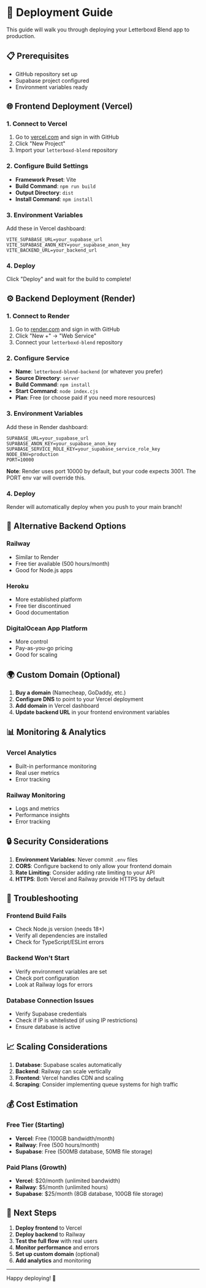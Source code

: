 # 🚀 Deployment Guide

This guide will walk you through deploying your Letterboxd Blend app to production.

## 📋 Prerequisites

- GitHub repository set up
- Supabase project configured
- Environment variables ready

## 🌐 Frontend Deployment (Vercel)

### 1. Connect to Vercel
1. Go to [vercel.com](https://vercel.com) and sign in with GitHub
2. Click "New Project"
3. Import your `letterboxd-blend` repository

### 2. Configure Build Settings
- **Framework Preset**: Vite
- **Build Command**: `npm run build`
- **Output Directory**: `dist`
- **Install Command**: `npm install`

### 3. Environment Variables
Add these in Vercel dashboard:
```
VITE_SUPABASE_URL=your_supabase_url
VITE_SUPABASE_ANON_KEY=your_supabase_anon_key
VITE_BACKEND_URL=your_backend_url
```

### 4. Deploy
Click "Deploy" and wait for the build to complete!

## ⚙️ Backend Deployment (Render)

### 1. Connect to Render
1. Go to [render.com](https://render.com) and sign in with GitHub
2. Click "New +" → "Web Service"
3. Connect your `letterboxd-blend` repository

### 2. Configure Service
- **Name**: `letterboxd-blend-backend` (or whatever you prefer)
- **Source Directory**: `server`
- **Build Command**: `npm install`
- **Start Command**: `node index.cjs`
- **Plan**: Free (or choose paid if you need more resources)

### 3. Environment Variables
Add these in Render dashboard:
```
SUPABASE_URL=your_supabase_url
SUPABASE_ANON_KEY=your_supabase_anon_key
SUPABASE_SERVICE_ROLE_KEY=your_supabase_service_role_key
NODE_ENV=production
PORT=10000
```

**Note**: Render uses port 10000 by default, but your code expects 3001. The PORT env var will override this.

### 4. Deploy
Render will automatically deploy when you push to your main branch!

## 🔄 Alternative Backend Options

### Railway
- Similar to Render
- Free tier available (500 hours/month)
- Good for Node.js apps

### Heroku
- More established platform
- Free tier discontinued
- Good documentation

### DigitalOcean App Platform
- More control
- Pay-as-you-go pricing
- Good for scaling

## 🌍 Custom Domain (Optional)

1. **Buy a domain** (Namecheap, GoDaddy, etc.)
2. **Configure DNS** to point to your Vercel deployment
3. **Add domain** in Vercel dashboard
4. **Update backend URL** in your frontend environment variables

## 📊 Monitoring & Analytics

### Vercel Analytics
- Built-in performance monitoring
- Real user metrics
- Error tracking

### Railway Monitoring
- Logs and metrics
- Performance insights
- Error tracking

## 🔒 Security Considerations

1. **Environment Variables**: Never commit `.env` files
2. **CORS**: Configure backend to only allow your frontend domain
3. **Rate Limiting**: Consider adding rate limiting to your API
4. **HTTPS**: Both Vercel and Railway provide HTTPS by default

## 🚨 Troubleshooting

### Frontend Build Fails
- Check Node.js version (needs 18+)
- Verify all dependencies are installed
- Check for TypeScript/ESLint errors

### Backend Won't Start
- Verify environment variables are set
- Check port configuration
- Look at Railway logs for errors

### Database Connection Issues
- Verify Supabase credentials
- Check if IP is whitelisted (if using IP restrictions)
- Ensure database is active

## 📈 Scaling Considerations

1. **Database**: Supabase scales automatically
2. **Backend**: Railway can scale vertically
3. **Frontend**: Vercel handles CDN and scaling
4. **Scraping**: Consider implementing queue systems for high traffic

## 💰 Cost Estimation

### Free Tier (Starting)
- **Vercel**: Free (100GB bandwidth/month)
- **Railway**: Free (500 hours/month)
- **Supabase**: Free (500MB database, 50MB file storage)

### Paid Plans (Growth)
- **Vercel**: $20/month (unlimited bandwidth)
- **Railway**: $5/month (unlimited hours)
- **Supabase**: $25/month (8GB database, 100GB file storage)

## 🎯 Next Steps

1. **Deploy frontend** to Vercel
2. **Deploy backend** to Railway
3. **Test the full flow** with real users
4. **Monitor performance** and errors
5. **Set up custom domain** (optional)
6. **Add analytics** and monitoring

---

Happy deploying! 🚀
